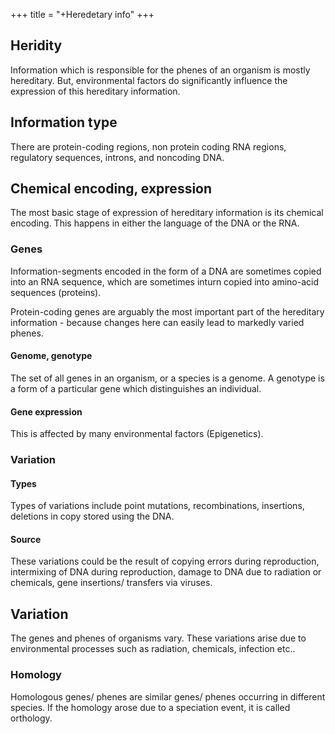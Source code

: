 +++
title = "+Heredetary info"
+++

## Heridity
Information which is responsible for the phenes of an organism is mostly hereditary. But, environmental factors do significantly influence the expression of this hereditary information.

## Information type
There are protein-coding regions, non protein coding RNA regions, regulatory sequences, introns, and noncoding DNA.


## Chemical encoding, expression
The most basic stage of expression of hereditary information is its chemical encoding. This happens in either the language of the DNA or the RNA.

### Genes
Information-segments encoded in the form of a DNA are sometimes copied into an RNA sequence, which are sometimes inturn copied into amino-acid sequences (proteins).

Protein-coding genes are arguably the most important part of the hereditary information - because changes here can easily lead to markedly varied phenes.

#### Genome, genotype
The set of all genes in an organism, or a species is a genome. A genotype is a form of a particular gene which distinguishes an individual.

#### Gene expression
This is affected by many environmental factors (Epigenetics).

### Variation
#### Types
Types of variations include point mutations, recombinations, insertions, deletions in copy stored using the DNA.

#### Source
These variations could be the result of copying errors during reproduction, intermixing of DNA during reproduction, damage to DNA due to radiation or chemicals, gene insertions/ transfers via viruses.

## Variation
The genes and phenes of organisms vary. These variations arise due to environmental processes such as radiation, chemicals, infection etc..

### Homology
Homologous genes/ phenes are similar genes/ phenes occurring in different species. If the homology arose due to a speciation event, it is called orthology.
